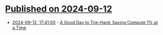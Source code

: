 # [Published on 2024-09-12](index.md)

* [2024-09-12, 17:41:00](https://soylentnews.org/article.pl?sid=24/09/11/1722210&from=rss) - [A Good Day to Trie-Hard: Saving Compute 1% at a Time](https://soylentnews.org/article.pl?sid=24/09/11/1722210&from=rss)
